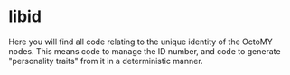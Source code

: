 # libid

Here you will find all code relating to the unique identity of the OctoMY nodes. This means code to manage the ID number, and code to generate "personality traits" from it in a deterministic manner.




